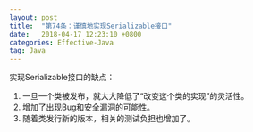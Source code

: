 ```yaml
---
layout: post
title:  "第74条：谨慎地实现Serializable接口"
date:   2018-04-17 12:23:10 +0800
categories: Effective-Java
tag: Java
---
```



实现Serializable接口的缺点：
1. 一旦一个类被发布，就大大降低了“改变这个类的实现”的灵活性。
2. 增加了出现Bug和安全漏洞的可能性。
3. 随着类发行新的版本，相关的测试负担也增加了。